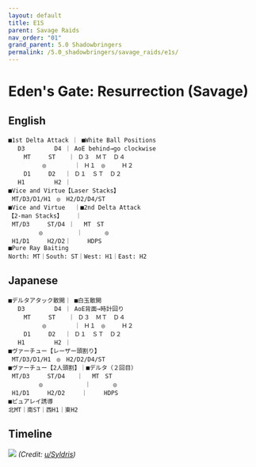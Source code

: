 ```yaml
---
layout: default
title: E1S
parent: Savage Raids
nav_order: "01"
grand_parent: 5.0 Shadowbringers
permalink: /5.0_shadowbringers/savage_raids/e1s/
---
```


# Eden's Gate: Resurrection (Savage)

## English
```
■1st Delta Attack ｜ ■White Ball Positions
　 D3　　　　　D4 ｜ AoE behind→go clockwise
　　 MT　　　ST　  ｜ Ｄ３　ＭＴ　Ｄ４
　 　　　  ◎　　 　  ｜ Ｈ１　◎　   Ｈ２
 　　D1　　　D2　 ｜ Ｄ１　ＳＴ　Ｄ２
 　H1　　　　　H2 ｜
■Vice and Virtue【Laser Stacks】
 MT/D3/D1/H1　◎　H2/D2/D4/ST
■Vice and Virtue　 ｜■2nd Delta Attack
【2-man Stacks】 　 ｜
 MT/D3　　　ST/D4 ｜ 　MT　ST
　　　　  ◎　　　　   ｜ 　　  ◎
 H1/D1　　　H2/D2｜　   HDPS
■Pure Ray Baiting
North: MT｜South: ST｜West: H1｜East: H2
```

## Japanese
```
■デルタアタック散開｜ ■白玉散開
　 D3　　　　　D4 ｜ AoE背面→時計回り
　　 MT　　　ST　  ｜ Ｄ３　ＭＴ　Ｄ４
　 　　　  ◎　　 　  ｜ Ｈ１　◎　   Ｈ２
 　　D1　　　D2　 ｜ Ｄ１　ＳＴ　Ｄ２
 　H1　　　　　H2 ｜
■ヴァーチュー【レーザー頭割り】
 MT/D3/D1/H1　◎　H2/D2/D4/ST
■ヴァーチュー【2人頭割】｜■デルタ（２回目）
 MT/D3　　　ST/D4　　｜ 　MT　ST
　　　　  ◎　　　　　　  ｜ 　　  ◎
 H1/D1　　　H2/D2　   ｜　   HDPS
■ピュアレイ誘導
北MT｜南ST｜西H1｜東H2
```

## Timeline

![](https://i.redd.it/rye1wmoz8wd31.png)
*(Credit: [u/Syldris](https://www.reddit.com/r/ffxiv/comments/ckpvr9/e1s_rotation_and_timeline/))*